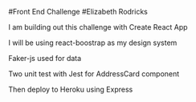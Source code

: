 #Front End Challenge
#Elizabeth Rodricks

I am building out this challenge with Create React App

I will be using react-boostrap as my design system

Faker-js used for data

Two unit test with Jest for AddressCard component

Then deploy to Heroku using Express
